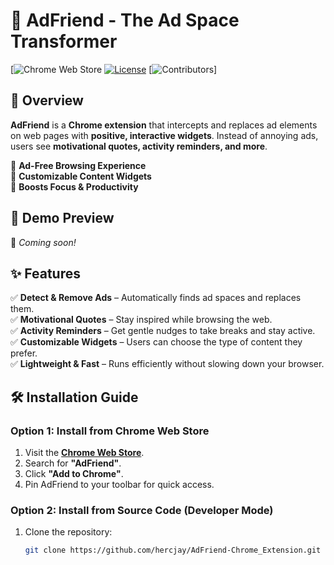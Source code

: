 # 🚀 AdFriend - The Ad Space Transformer

[![Chrome Web Store](https://)
[![License](https://)](LICENSE)
[![Contributors](https://)]

## 📌 Overview
**AdFriend** is a **Chrome extension** that intercepts and replaces ad elements on web pages with **positive, interactive widgets**. Instead of annoying ads, users see **motivational quotes, activity reminders, and more**.

🔹 **Ad-Free Browsing Experience**  
🔹 **Customizable Content Widgets**  
🔹 **Boosts Focus & Productivity**  

## 🎥 Demo Preview
🚀 *Coming soon!*

## ✨ Features
✅ **Detect & Remove Ads** – Automatically finds ad spaces and replaces them.  
✅ **Motivational Quotes** – Stay inspired while browsing the web.  
✅ **Activity Reminders** – Get gentle nudges to take breaks and stay active.  
✅ **Customizable Widgets** – Users can choose the type of content they prefer.  
✅ **Lightweight & Fast** – Runs efficiently without slowing down your browser.  

## 🛠️ Installation Guide
### **Option 1: Install from Chrome Web Store**
1. Visit the **[Chrome Web Store](https://chrome.google.com/webstore/)**.
2. Search for **"AdFriend"**.
2. Click **"Add to Chrome"**.
3. Pin AdFriend to your toolbar for quick access.

### **Option 2: Install from Source Code (Developer Mode)**
1. Clone the repository:
   ```sh
   git clone https://github.com/hercjay/AdFriend-Chrome_Extension.git
